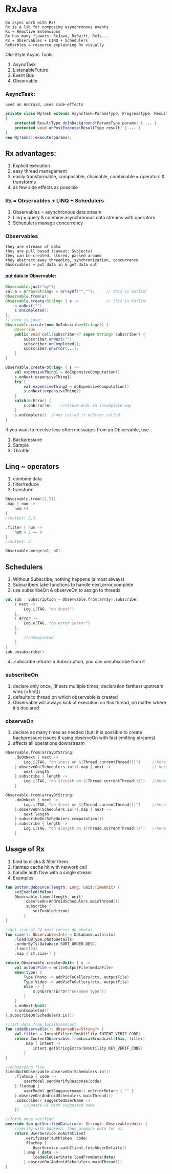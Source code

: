 # RxJava

    Do async work with Rx!
    Rx is a lib for composing asynchronous events
    Rx = Reactive Extensions
    Rx has many flawors: RxJava, RxSwift, RxJs...
    Rx = Observables + LINQ + Schedulers
    RxMarbles = resource explaining Rx visually

Old-Style Async Tools:
1. AsyncTask
2. ListenableFuture
3. Event Bus
4. Observable

### AsyncTask:
    used on Android, uses side-effects
```java
private class MyTask extends AsyncTask<ParamsType, ProgressType, ResultType>
{
    protected ResultType doInBackground(ParamsType params) { ... }
    protected void onPostExecute(ResultType result) { ... }
}
new MyTask().execute(params);
```

## Rx advantages:
1. Explicit execution
2. easy thread management
3. easily transformable, composable, chainable, combinable = operators & transforms
4. as few side effects as possible

### Rx = Observables + LINQ + Schedulers

1. Observables = asynchronous data stream
2. Linq = query & combine asynchronous data streams with operators
3. Schedulers manage concurrency

### Observables
    they are streams of data
    they are pull based (caveat: Subjects)
    they can be created, stored, passed around
    they abstract away threading, synchronization, concurrency
    Observables = put data in & get data out
#### put data in Observable:
```java
Observable.just("my");
val a = Array<String> = arrayOf("","");     // this is Kotlin!
Observable.from(a);
Observable.create<String> { s ->            // this is Kotlin!
    s.onNext("")
    s.onCompleted()
};
// here is java:
Observable.create(new OnSubscribe<String>() {
    @Override
    public void call(Subscriber<? super String> subscriber) {
        subscriber.onNext("");
        subscriber.onCompleted();
        subscriber.onError(...);
    }
}
```
```kotlin
Observable.create<String> { s -> 
    val expensiveThing1 = doExpensiveComputation()
    s.onNext(expensiveThing1)
    try {
        val expensiveThing2 = doExpensiveComputation()
        s.onNext(expensiveThing2)        
    }
    catch(e:Error) {
        s.onError(e)    //stream ends in incomplete way
    }
    s.onComplete()  //not called if onError called
}
```
If you want to receive less often messages from an Observable, use
1. Backpressure
2. Sample
3. Throttle

## Linq ~ operators
1. combine data
2. filter/reduce
3. transform
```kotlin
Observable.from([1,2])
.map { num ->
    num +1
}
//output: 2,3

.filter { num ->
    num % 2 == 0
}
//output: 2

Observable.merge(o1, o2)
```

## Schedulers
1. Without Subscribe, nothing happens (almost always)
2. Subscribers take functions to handle next,error,complete
3. use subscribeOn & observeOn to assign to threads
```kotlin
val sub : Subscription = Observable.from(array).subscribe(
    { next ->
        Log.i(TAG, "on $next")
    },
    { error ->
        Log.e(TAG, "on error $error")
    },
    {
        //onCompleted
    }
)
sub.unsubscribe()
```
4. .subscribe returns a Subscription, you can unsubscribe from it

### subscribeOn
1. declare only once, (if sets multiple times, declaration farthest upstream wins (=first))
2. defaults to thread on which observable is created
3. Observable will always kick of execution on this thread, no matter where it's declared

### observeOn
1. declare as many times as needed (but: it is possible to create backpressure issues if using observeOn with fast emitting streams)
2. affects all operations downstream
```kotlin
Observable.from(arrayOfString)
    .doOnNext { next ->
        Log.i(TAG, "on $next on ${Thread.currentThread()}")     //here on main thread
    }.observeOn(Schedulers.io()).map { next ->                  // here switches to another thread
        next.length
    }.subscribe { length ->
        Log.i(TAG, "on $length on ${Thread.currentThread()}")   //here on RxIoScheduler
    }

Observable.from(arrayOfString)
    .doOnNext { next ->
        Log.i(TAG, "on $next on ${Thread.currentThread()}")     //here on RxComputationScheduler
    }.observeOn(Schedulers.io()).map { next ->
        next.length
    }.subscribeOn(Schedulers.computation())
    }.subscribe { length ->
        Log.i(TAG, "on $length on ${Thread.currentThread()}")   //here on RxIoScheduler
    }
```
## Usage of Rx
1. bind to clicks & filter them
2. flatmap cache hit with network call
3. handle auth flow with a single stream
4. Examples:
```kotlin
fun Button.debounce(length: Long, unit:TimeUnit) {
    setEnabled(false)
    Observable.timer(length, unit)
        .observeOn(AndroidSchedulers.mainThread())
        .subscribe {
            setEnabled(true)
        }
}

//get size of 24 most recent db photos
fun size(): Observable<Int> = Database.with(ctx)
    .load(DBType.photoDetails)
    .orderByTs(Database.SORT_ORDER.DESC)
    .limit(24)
    .map { it.size() }

return Observable.create<Unit> { s ->
    val outputFile = writeOutputFile(mediaFile)
    when(type) {
        Type.Photo -> addPicToGallery(ctx, outputFile)
        Type.Video -> addVidToGallery(ctx, outputFile)
        else -> {
            s.onError(Error("unknown type"))
        }
    }
    s.onNext(Unit)
    s.onCompleted()
}.subscribeOn(Schedulers.io())

//lift data from localbroadcast
fun codeObservable(): Observable<String?> {
    val filter = IntentFilter(SmsUtility.INTENT_VERIF_CODE)
    return ContentObservable.fromLocalBroadcast(this, filter)
        .map { intent ->
            intent.getStringExtra(SmsUtility.KEY_VERIF_CODE)
        }
}

//onboarding flow
timedAuthObservable.observeOn(Schedulers.io())
    .flatmap { code ->
        userModel.sendVerifyResponse(code)
    }.flatmap {
        userModel.getSuggusername().onErrorReturn { "" }
    }.observeOn(AndroidSchedulers.mainThread())
    .subscribe({ suggestedUserName ->
        //update UI with suggested name
    })

//fetch once verified
override fun getVerifiedData(code: String): Observable<Unit> {
    //verify with backend, then prepare data for ui
    return UserService.noAuthClient
        .verifyUser(authToken, code)
        .flatMap {
            UserService.authClient.fetchUserDetails()
        }.map { data ->
            loadableUserState.loadFromData(data)
        }.observeOn(AndroidSchedulers.mainThread())
}
```
